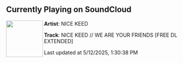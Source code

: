 ## Currently Playing on SoundCloud

[<img align="left" width="100" src="https://i1.sndcdn.com/artworks-H6y8QDC6AzQhN79q-EsvVmg-t500x500.jpg">](https://soundcloud.com/nicekeed/nice-keed-we-are-your-friends-free-dl-extended)

**Artist**: NICE KEED 

**Track**: NICE KEED // WE ARE YOUR FRIENDS [FREE DL EXTENDED]

Last updated at 5/12/2025, 1:30:38 PM
